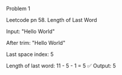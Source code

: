 Problem 1 

Leetcode pn 58. Length of Last Word

Input: "Hello World"

After trim: "Hello World"

Last space index: 5

Length of last word: 11 - 5 - 1 = 5
✅ Output: 5

